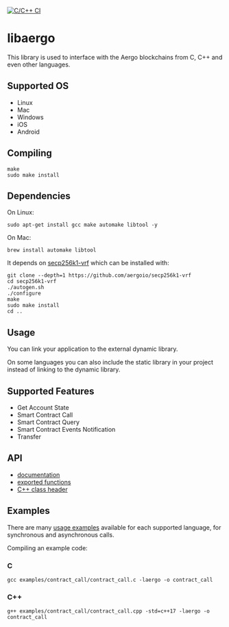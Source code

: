 [![C/C++ CI](https://github.com/aergoio/libaergo/workflows/C/C++%20CI/badge.svg)](https://github.com/aergoio/libaergo/actions)

# libaergo

This library is used to interface with the Aergo blockchains
from C, C++ and even other languages.


## Supported OS

* Linux
* Mac
* Windows
* iOS
* Android


## Compiling

```
make
sudo make install
```


## Dependencies

On Linux:

```
sudo apt-get install gcc make automake libtool -y
```

On Mac:

```
brew install automake libtool
```

It depends on [secp256k1-vrf](https://github.com/aergoio/secp256k1-vrf)
which can be installed with:

```
git clone --depth=1 https://github.com/aergoio/secp256k1-vrf
cd secp256k1-vrf
./autogen.sh
./configure
make
sudo make install
cd ..
```


## Usage

You can link your application to the external dynamic library.

On some languages you can also include the static library in your project instead of linking to the dynamic library.


## Supported Features

* Get Account State
* Smart Contract Call
* Smart Contract Query
* Smart Contract Events Notification
* Transfer


## API

* [documentation](https://github.com/aergoio/libaergo/wiki/en---Documentation---C)
* [exported functions](https://github.com/aergoio/herac/blob/master/aergo.h)
* [C++ class header](https://github.com/aergoio/herac/blob/master/aergo.hpp)


## Examples

There are many [usage examples](https://github.com/aergoio/herac/tree/master/examples)
available for each supported language, for synchronous and asynchronous calls.

Compiling an example code:

### C

```
gcc examples/contract_call/contract_call.c -laergo -o contract_call
```

### C++

```
g++ examples/contract_call/contract_call.cpp -std=c++17 -laergo -o contract_call
```
